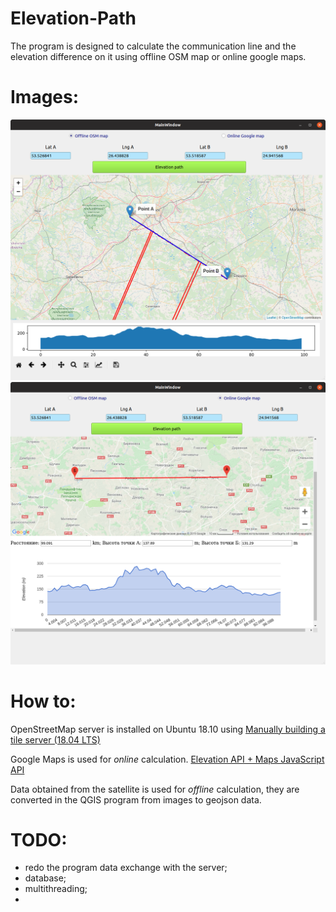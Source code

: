 # Elevation-Path
The program is designed to calculate the communication line and the elevation difference on it
using offline OSM map or online google maps.

# Images:
<img src="https://github.com/Valentin-Golyonko/Elevation-Path/blob/master/images/osm%20map%20and%20altitude%20line.png" alt="web_view">

<img src="https://github.com/Valentin-Golyonko/Elevation-Path/blob/master/images/google%20map%20and%20altitude%20line.png" alt="web_view">

# How to:
OpenStreetMap server is installed on Ubuntu 18.10 using
<a href="https://switch2osm.org/manually-building-a-tile-server-18-04-lts/">Manually building a tile server (18.04 LTS)</a>

Google Maps is used for <i>online</i> calculation.
<a href="https://developers.google.com/maps/documentation/elevation/intro">Elevation API + Maps JavaScript API</a>

Data obtained from the satellite is used for <i>offline</i> calculation, 
they are converted in the QGIS program from images to geojson data.

# TODO:
- redo the program data exchange with the server;
- database;
- multithreading;
- 
